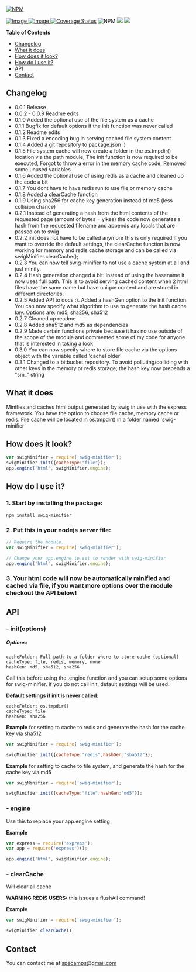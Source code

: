 [![NPM](https://nodei.co/npm/swig-minifier.png?downloads=true&downloadRank=true&stars=true)](https://nodei.co/npm/swig-minifier/)

[ ![Image](https://david-dm.org/michaeldegroot/swig-minifier.svg "deps") ](https://david-dm.org/michaeldegroot/swig-minifier "david-dm")
[ ![Image](https://travis-ci.org/michaeldegroot/swig-minifier.svg?branch=master "testing") ](https://travis-ci.org/michaeldegroot/swig-minifier "travis-ci")
[![Coverage Status](https://coveralls.io/repos/michaeldegroot/swig-minifier/badge.svg?branch=master&service=github)](https://coveralls.io/github/michaeldegroot/swig-minifier?branch=master)
![NPM](https://img.shields.io/badge/Node-%3E%3D0.10-green.svg)
![](https://img.shields.io/npm/dt/swig-minifier.svg)
![](https://img.shields.io/npm/l/swig-minifier.svg)
 
**Table of Contents**

- [Changelog](#changelog)
- [What it does](#what-it-does)
- [How does it look?](#how-does-it-look)
- [How do I use it?](#how-do-i-use-it)
- [API](#api)
- [Contact](#contact)

## Changelog

 - 0.0.1 Release
 - 0.0.2 - 0.0.9 Readme edits
 - 0.1.0 Added the optional use of the file system as a cache
 - 0.1.1 Bugfix for default options if the init function was never called
 - 0.1.2 Readme edits
 - 0.1.3 Fixed a encoding bug in serving cached file system content
 - 0.1.4 Added a git repository to package.json :)
 - 0.1.5 File system cache will now create a folder in the os.tmpdir() location via the path module, The init function is now required to be executed, Forgot to throw a error in the memory cache code, Removed some unused variables
 - 0.1.6 Added the optional use of using redis as a cache and cleaned up the code a bit
 - 0.1.7 You dont have to have redis run to use file or memory cache
 - 0.1.8 Added a clearCache function
 - 0.1.9 Using sha256 for cache key generation instead of md5 (less collision chance)
 - 0.2.1 Instead of generating a hash from the html contents of the requested page (amount of bytes = yikes) the code now generates a hash from the requested filename and appends any locals that are passed on to swig
 - 0.2.2 init does not have to be called anymore this is only required if you want to override the default settings, the clearCache function is now working for memory and redis cache storage and can be called via swigMinifier.clearCache();
 - 0.2.3 You can now tell swig-minifier to not use a cache system at all and just minify.
 - 0.2.4 Hash generation changed a bit: instead of using the basename it now uses full path. This is to avoid serving cached content when 2 html files have the same name but have unique content and are stored in different directories. 
 - 0.2.5 Added API to docs :). Added a hashGen option to the init function. You can now specify what algorithm to use to generate the hash cache key. Options are: md5, sha256, sha512
 - 0.2.7 Cleaned up readme
 - 0.2.8 Added sha512 and md5 as dependencies
 - 0.2.9 Made certain functions private because it has no use outside of the scope of the module and commented some of my code for anyone that is interested in taking a look
 - 0.3.0 You can now specify where to store file cache via the options object with the variable called 'cacheFolder'
 - 0.3.1 Changed to a bitbucket repository. To avoid polluting/colliding with other keys in the memory or redis storage; the hash key now prepends a "sm_" string 
 
## What it does

Minifies and caches html output generated by swig in use with the express framework.
You have the option to choose file cache, memory cache or redis.
File cache will be located in os.tmpdir() in a folder named 'swig-minifier'


## How does it look?

```javascript
var swigMinifier = require('swig-minifier');
swigMinifier.init({cacheType:"file"});
app.engine('html', swigMinifier.engine);
```


##  How do I use it?

### 1. Start by installing the package:
    npm install swig-minifier

### 2. Put this in your nodejs server file:
```javascript
// Require the module.
var swigMinifier = require('swig-minifier');

// Change your app.engine to set to render with swig-minifier
app.engine('html', swigMinifier.engine);
```
### 3. Your html code will now be automatically minified and cached via file, if you want more options over the module checkout the API below!

## API

###  - init(options)

##### Options:
	cacheFolder: Full path to a folder where to store cache (optional)
    cacheType: file, redis, memory, none
    hashGen: md5, sha512, sha256
Call this before using the .engine function and you can setup some options for swig-minifier. If you do not call init, default settings will be used:

__Default settings if init is never called:__

    cacheFolder: os.tmpdir()
    cacheType: file
    hashGen: sha256

__Example__
for setting to cache to redis and generate the hash for the cache key via sha512

```javascript
var swigMinifier = require('swig-minifier');

swigMinifier.init({cacheType:"redis",hashGen:"sha512"});
```

__Example__
for setting to cache to file system, and generate the hash for the cache key via md5

```javascript
var swigMinifier = require('swig-minifier');

swigMinifier.init({cacheType:"file",hashGen:"md5"});
```

###  - engine
Use this to replace your app.engine setting

__Example__
```javascript
var express = require('express');
var app = require('express')();

app.engine('html', swigMinifier.engine);
```

###  - clearCache
Will clear all cache

__WARNING REDIS USERS:__ this issues a flushAll command! 

__Example__
```javascript
var swigMinifier = require('swig-minifier');

swigMinifier.clearCache();
```




## Contact
You can contact me at specamps@gmail.com